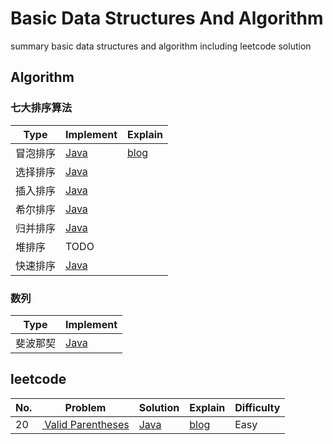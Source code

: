 # Basic Data Structures And Algorithm
summary basic data structures and algorithm including leetcode solution

## Algorithm

### 七大排序算法

| Type     | Implement                                                    | Explain                                                      |
| -------- | ------------------------------------------------------------ | ------------------------------------------------------------ |
| 冒泡排序 | [Java](https://github.com/cloudy-liu/BDSA/blob/master/Algorithm/%E4%B8%83%E5%A4%A7%E6%8E%92%E5%BA%8F%E7%AE%97%E6%B3%95/BubbleSort.java) | [blog](https://www.liuyun.fun/2018/06/14/%E4%B8%83%E5%A4%A7%E6%8E%92%E5%BA%8F%E7%AE%97%E6%B3%95%E6%80%BB%E7%BB%93(Java%E5%AE%9E%E7%8E%B0%E7%89%88)/) |
| 选择排序 | [Java](https://github.com/cloudy-liu/BDSA/blob/master/Algorithm/%E4%B8%83%E5%A4%A7%E6%8E%92%E5%BA%8F%E7%AE%97%E6%B3%95/SelectSort.java) |                                                              |
| 插入排序 | [Java](https://github.com/cloudy-liu/BDSA/blob/master/Algorithm/%E4%B8%83%E5%A4%A7%E6%8E%92%E5%BA%8F%E7%AE%97%E6%B3%95/InsertSort.java) |                                                              |
| 希尔排序 | [Java](https://github.com/cloudy-liu/BDSA/blob/master/Algorithm/%E4%B8%83%E5%A4%A7%E6%8E%92%E5%BA%8F%E7%AE%97%E6%B3%95/ShellSort.java) |                                                              |
| 归并排序 | [Java](https://github.com/cloudy-liu/BDSA/blob/master/Algorithm/%E4%B8%83%E5%A4%A7%E6%8E%92%E5%BA%8F%E7%AE%97%E6%B3%95/MergeSort.java) |                                                              |
| 堆排序   | TODO                                                         |                                                              |
| 快速排序 | [Java](https://github.com/cloudy-liu/BDSA/blob/master/Algorithm/%E4%B8%83%E5%A4%A7%E6%8E%92%E5%BA%8F%E7%AE%97%E6%B3%95/QuickSort.java) |                                                              |

### 数列

| Type     | Implement                                                    |
| -------- | ------------------------------------------------------------ |
| 斐波那契 | [Java](https://github.com/cloudy-liu/BDSA/blob/master/Algorithm/%E6%96%90%E6%B3%A2%E9%82%A3%E5%A5%91/FibTest.java) |

## leetcode

| No.  | Problem                                                      | Solution                                                     | Explain                                               | Difficulty |
| ---- | ------------------------------------------------------------ | ------------------------------------------------------------ | ----------------------------------------------------- | ---------- |
| 20   | [  Valid Parentheses ](https://leetcode.com/problems/valid-parentheses/description/) | [Java](https://github.com/cloudy-liu/BDSA/tree/master/leetcode/20-Valid%20Parentheses) | [blog](https://www.liuyun.fun/2018/07/01/leetcode20/) | Easy       |

